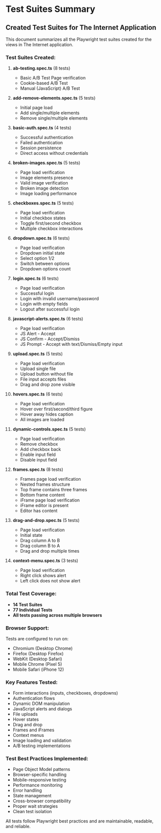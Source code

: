 # Test Suites Summary

## Created Test Suites for The Internet Application

This document summarizes all the Playwright test suites created for the views in The Internet application.

### Test Suites Created:

1. **ab-testing.spec.ts** (8 tests)
   - Basic A/B Test Page verification
   - Cookie-based A/B Test
   - Manual (JavaScript) A/B Test

2. **add-remove-elements.spec.ts** (5 tests)
   - Initial page load
   - Add single/multiple elements
   - Remove single/multiple elements

3. **basic-auth.spec.ts** (4 tests)
   - Successful authentication
   - Failed authentication
   - Session persistence
   - Direct access without credentials

4. **broken-images.spec.ts** (5 tests)
   - Page load verification
   - Image elements presence
   - Valid image verification
   - Broken image detection
   - Image loading performance

5. **checkboxes.spec.ts** (5 tests)
   - Page load verification
   - Initial checkbox states
   - Toggle first/second checkbox
   - Multiple checkbox interactions

6. **dropdown.spec.ts** (6 tests)
   - Page load verification
   - Dropdown initial state
   - Select option 1/2
   - Switch between options
   - Dropdown options count

7. **login.spec.ts** (6 tests)
   - Page load verification
   - Successful login
   - Login with invalid username/password
   - Login with empty fields
   - Logout after successful login

8. **javascript-alerts.spec.ts** (6 tests)
   - Page load verification
   - JS Alert - Accept
   - JS Confirm - Accept/Dismiss
   - JS Prompt - Accept with text/Dismiss/Empty input

9. **upload.spec.ts** (5 tests)
   - Page load verification
   - Upload single file
   - Upload button without file
   - File input accepts files
   - Drag and drop zone visible

10. **hovers.spec.ts** (6 tests)
    - Page load verification
    - Hover over first/second/third figure
    - Hover away hides caption
    - All images are loaded

11. **dynamic-controls.spec.ts** (5 tests)
    - Page load verification
    - Remove checkbox
    - Add checkbox back
    - Enable input field
    - Disable input field

12. **frames.spec.ts** (8 tests)
    - Frames page load verification
    - Nested frames structure
    - Top frame contains three frames
    - Bottom frame content
    - iFrame page load verification
    - iFrame editor is present
    - Editor has content

13. **drag-and-drop.spec.ts** (5 tests)
    - Page load verification
    - Initial state
    - Drag column A to B
    - Drag column B to A
    - Drag and drop multiple times

14. **context-menu.spec.ts** (3 tests)
    - Page load verification
    - Right click shows alert
    - Left click does not show alert

### Total Test Coverage:
- **14 Test Suites**
- **77 Individual Tests**
- **All tests passing across multiple browsers**

### Browser Support:
Tests are configured to run on:
- Chromium (Desktop Chrome)
- Firefox (Desktop Firefox)
- WebKit (Desktop Safari)
- Mobile Chrome (Pixel 5)
- Mobile Safari (iPhone 12)

### Key Features Tested:
- Form interactions (inputs, checkboxes, dropdowns)
- Authentication flows
- Dynamic DOM manipulation
- JavaScript alerts and dialogs
- File uploads
- Hover states
- Drag and drop
- Frames and iFrames
- Context menus
- Image loading and validation
- A/B testing implementations

### Test Best Practices Implemented:
- Page Object Model patterns
- Browser-specific handling
- Mobile-responsive testing
- Performance monitoring
- Error handling
- State management
- Cross-browser compatibility
- Proper wait strategies
- Clean test isolation

All tests follow Playwright best practices and are maintainable, readable, and reliable.
